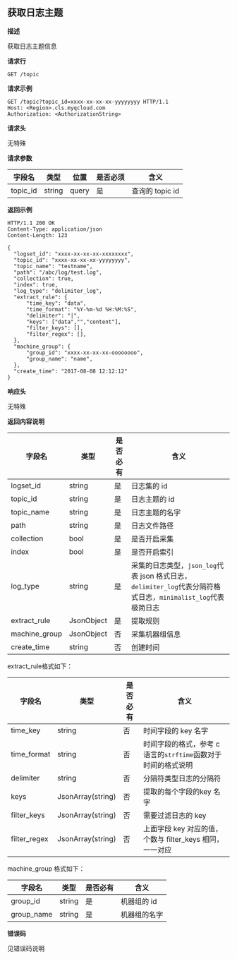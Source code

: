 ## 获取日志主题

**描述**

获取日志主题信息

**请求行**

```
GET /topic
```

**请求示例**

```
GET /topic?topic_id=xxxx-xx-xx-xx-yyyyyyyy HTTP/1.1
Host: <Region>.cls.myqcloud.com
Authorization: <AuthorizationString>

```

**请求头**

无特殊

**请求参数**

| 字段名        |  类型  | 位置  | 是否必须 |      含义                       |
|--------------|--------|------|---------|--------------------------------|
| topic_id     | string | query| 是      |查询的 topic id                   |

**返回示例**

```
HTTP/1.1 200 OK
Content-Type: application/json
Content-Length: 123

{
  "logset_id": "xxxx-xx-xx-xx-xxxxxxxx",
  "topic_id": "xxxx-xx-xx-xx-yyyyyyyy",
  "topic_name": "testname",
  "path": "/abc/log/test.log",
  "collection": true,
  "index": true,
  "log_type": "delimiter_log",
  "extract_rule": {
      "time_key": "data",
      "time_format": "%Y-%m-%d %H:%M:%S",
      "delimiter": "|",
      "keys": ["data","","content"],
      "filter_keys": [],
      "filter_regex": [],
  },
  "machine_group": {
      "group_id": "xxxx-xx-xx-xx-oooooooo",
      "group_name": "name",
  },
  "create_time": "2017-08-08 12:12:12"
}
```

**响应头**

无特殊

**返回内容说明**

|  字段名     |  类型  | 是否必有 |        含义                    |
|------------|--------|---------|-------------------------------|
| logset_id  | string | 是      | 日志集的 id                    |
| topic_id   | string | 是      | 日志主题的 id                   |
| topic_name | string | 是      | 日志主题的名字                  |
| path       | string | 是      | 日志文件路径                  |
| collection | bool   | 是      | 是否开启采集                    |
| index      | bool   | 是      | 是否开启索引                    |
| log_type   | string | 是      | 采集的日志类型，```json_log```代表 json 格式日志，```delimiter_log```代表分隔符格式日志，```minimalist_log```代表极简日志 |
| extract_rule| JsonObject| 是  | 提取规则                       |
| machine_group|JsonObject| 否  | 采集机器组信息                  |
| create_time| string | 否      | 创建时间                       |

extract_rule格式如下：

|  字段名     |  类型  | 是否必有 |        含义                    |
|------------|--------|---------|-------------------------------|
| time_key   | string | 否      | 时间字段的 key 名字               |
| time_format| string | 否      | 时间字段的格式，参考 c 语言的```strftime```函数对于时间的格式说明 |
| delimiter  | string | 否      | 分隔符类型日志的分隔符 |
| keys       | JsonArray(string) | 否      | 提取的每个字段的key 名字  |
| filter_keys| JsonArray(string)| 否      | 需要过滤日志的 key     |
| filter_regex| JsonArray(string) | 否    | 上面字段 key 对应的值，个数与 filter_keys 相同，一一对应  |

machine_group 格式如下：

|  字段名     |  类型  | 是否必有 |        含义                    |
|------------|--------|---------|-------------------------------|
| group_id   | string | 是      | 机器组的 id                    |
| group_name | string | 是      | 机器组的名字                   |

**错误码**

见错误码说明